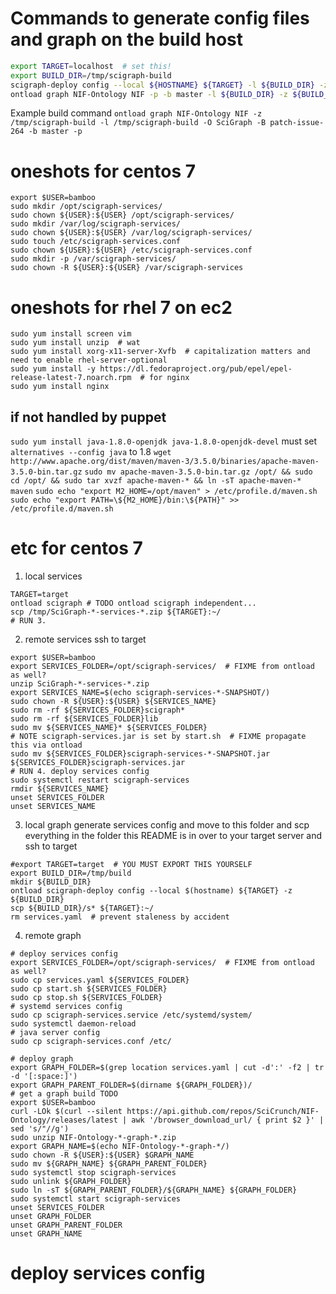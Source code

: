 # Commands to generate config files and graph on the build host

``` bash
export TARGET=localhost  # set this!
export BUILD_DIR=/tmp/scigraph-build
scigraph-deploy config --local ${HOSTNAME} ${TARGET} -l ${BUILD_DIR} -z ${BUILD_DIR}
ontload graph NIF-Ontology NIF -p -b master -l ${BUILD_DIR} -z ${BUILD_DIR}
```

Example build command `ontload graph NIF-Ontology NIF -z /tmp/scigraph-build -l /tmp/scigraph-build -O SciGraph -B patch-issue-264 -b master -p`

# oneshots for centos 7

```
export $USER=bamboo
sudo mkdir /opt/scigraph-services/
sudo chown ${USER}:${USER} /opt/scigraph-services/
sudo mkdir /var/log/scigraph-services/
sudo chown ${USER}:${USER} /var/log/scigraph-services/
sudo touch /etc/scigraph-services.conf
sudo chown ${USER}:${USER} /etc/scigraph-services.conf
sudo mkdir -p /var/scigraph-services/
sudo chown -R ${USER}:${USER} /var/scigraph-services
```

# oneshots for rhel 7 on ec2

```
sudo yum install screen vim
sudo yum install unzip  # wat
sudo yum install xorg-x11-server-Xvfb  # capitalization matters and need to enable rhel-server-optional
sudo yum install -y https://dl.fedoraproject.org/pub/epel/epel-release-latest-7.noarch.rpm  # for nginx
sudo yum install nginx
```

## if not handled by puppet

`sudo yum install java-1.8.0-openjdk java-1.8.0-openjdk-devel`
must set `alternatives --config java` to 1.8
`wget http://www.apache.org/dist/maven/maven-3/3.5.0/binaries/apache-maven-3.5.0-bin.tar.gz`
`sudo mv apache-maven-3.5.0-bin.tar.gz /opt/ && sudo cd /opt/ && sudo tar xvzf apache-maven-* && ln -sT apache-maven-* maven`
`sudo echo "export M2_HOME=/opt/maven" > /etc/profile.d/maven.sh`
`sudo echo "export PATH=\${M2_HOME}/bin:\${PATH}" >> /etc/profile.d/maven.sh`

# etc for centos 7
1. local services

```
TARGET=target
ontload scigraph # TODO ontload scigraph independent...
scp /tmp/SciGraph-*-services-*.zip ${TARGET}:~/
# RUN 3.
```

2. remote services ssh to target

```
export $USER=bamboo
export SERVICES_FOLDER=/opt/scigraph-services/  # FIXME from ontload as well?
unzip SciGraph-*-services-*.zip
export SERVICES_NAME=$(echo scigraph-services-*-SNAPSHOT/)
sudo chown -R ${USER}:${USER} ${SERVICES_NAME}
sudo rm -rf ${SERVICES_FOLDER}scigraph*
sudo rm -rf ${SERVICES_FOLDER}lib
sudo mv ${SERVICES_NAME}* ${SERVICES_FOLDER}
# NOTE scigraph-services.jar is set by start.sh  # FIXME propagate this via ontload
sudo mv ${SERVICES_FOLDER}scigraph-services-*-SNAPSHOT.jar ${SERVICES_FOLDER}scigraph-services.jar
# RUN 4. deploy services config
sudo systemctl restart scigraph-services
rmdir ${SERVICES_NAME}
unset SERVICES_FOLDER
unset SERVICES_NAME
```

3. local graph generate services config and move to this folder and scp everything in the folder
this README is in over to your target server and ssh to target 

```
#export TARGET=target  # YOU MUST EXPORT THIS YOURSELF
export BUILD_DIR=/tmp/build
mkdir ${BUILD_DIR}
ontload scigraph-deploy config --local $(hostname) ${TARGET} -z ${BUILD_DIR}
scp ${BUILD_DIR}/s* ${TARGET}:~/
rm services.yaml  # prevent staleness by accident
```

4. remote graph

```
# deploy services config
export SERVICES_FOLDER=/opt/scigraph-services/  # FIXME from ontload as well?
sudo cp services.yaml ${SERVICES_FOLDER}
sudo cp start.sh ${SERVICES_FOLDER}
sudo cp stop.sh ${SERVICES_FOLDER}
# systemd services config
sudo cp scigraph-services.service /etc/systemd/system/
sudo systemctl daemon-reload
# java server config
sudo cp scigraph-services.conf /etc/

# deploy graph
export GRAPH_FOLDER=$(grep location services.yaml | cut -d':' -f2 | tr -d '[:space:]')
export GRAPH_PARENT_FOLDER=$(dirname ${GRAPH_FOLDER})/
# get a graph build TODO
export $USER=bamboo
curl -LOk $(curl --silent https://api.github.com/repos/SciCrunch/NIF-Ontology/releases/latest | awk '/browser_download_url/ { print $2 }' | sed 's/"//g')
sudo unzip NIF-Ontology-*-graph-*.zip
export GRAPH_NAME=$(echo NIF-Ontology-*-graph-*/)
sudo chown -R ${USER}:${USER} $GRAPH_NAME
sudo mv ${GRAPH_NAME} ${GRAPH_PARENT_FOLDER}
sudo systemctl stop scigraph-services
sudo unlink ${GRAPH_FOLDER}
sudo ln -sT ${GRAPH_PARENT_FOLDER}/${GRAPH_NAME} ${GRAPH_FOLDER}
sudo systemctl start scigraph-services
unset SERVICES_FOLDER
unset GRAPH_FOLDER
unset GRAPH_PARENT_FOLDER
unset GRAPH_NAME
```

# deploy services config
